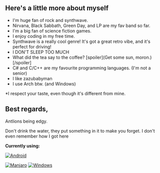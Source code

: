 ## Here's a little more about myself
- I'm huge fan of rock and synthwave.
- Nirvana, Black Sabbath, Green Day, and LP are my fav band so far.
- I'm a big fan of science fiction games.
- I enjoy coding in my free time.
- Synthwave is a really cool genre! It's got a great retro vibe, and it's perfect for driving!
- I DON'T SLEEP TOO MUCH
- What did the tea say to the coffee? [spoiler](Get some sun, moron.)[/spoiler]
- C# and C/C++ are my favourite programming languages. (I'm not a senior)
- I like zazubabyman
- I use Arch btw. (and Windows)

*I respect your taste, even though it's different from mine.

## Best regards,
Antlions being edgy.

Don't drink the water, they put something in it to make you forget. I don't even remember how I got here


  **Currently using:**
  
 [![Android](https://img.shields.io/badge/Android-3aab58?style=for-the-badge&logo=android&logoColor=white)](https://www.android.com/) 

   [![Manjaro](https://img.shields.io/badge/Manjaro-1A1A1A?style=for-the-badge&logo=manjaro&logoColor=white)](https://manjaro.org/) [![Windows](https://img.shields.io/badge/Windows-087cd5?style=for-the-badge&logo=windows&logoColor=white)](https://www.microsoft.com/windows/)